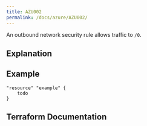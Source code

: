 ```yaml
---
title: AZU002
permalink: /docs/azure/AZU002/
---
```


An outbound network security rule allows traffic to `/0`.

## Explanation

## Example

```
"resource" "example" {
	todo
}
```

## Terraform Documentation
